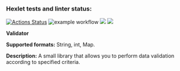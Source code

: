 ### Hexlet tests and linter status:
[![Actions Status](https://github.com/k0damaDEV/java-project-lvl3/workflows/hexlet-check/badge.svg)](https://github.com/k0damaDEV/java-project-lvl3/actions)
![example workflow](https://github.com/k0damaDEV/java-project-lvl3/actions/workflows/github-actions-demo.yml/badge.svg)
<a href="https://codeclimate.com/github/k0damaDEV/java-project-lvl3/maintainability"><img src="https://api.codeclimate.com/v1/badges/ed4475700c765eb2617b/maintainability" /></a>
<a href="https://codeclimate.com/github/k0damaDEV/java-project-lvl3/test_coverage"><img src="https://api.codeclimate.com/v1/badges/ed4475700c765eb2617b/test_coverage" /></a>


<b>Validator</b>


<b>Supported formats:</b> String, int, Map.

<b>Description:</b> A small library that allows you to perform data validation according to specified criteria.
